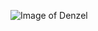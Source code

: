 ![Image of Denzel](https://en.wikipedia.org/wiki/Denzel_Curry#/media/File:Denzel_Curry_(33425297142)_(crop).jpg)
